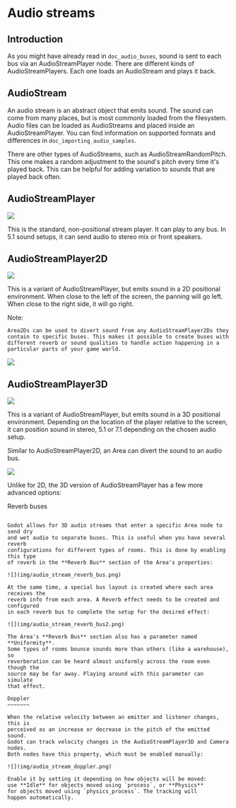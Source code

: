 

Audio streams
=============

Introduction
------------

As you might have already read in `doc_audio_buses`, sound is sent to
each bus via an AudioStreamPlayer node. There are different kinds
of AudioStreamPlayers. Each one loads an AudioStream and plays it back.

AudioStream
-----------

An audio stream is an abstract object that emits sound. The sound can come from
many places, but is most commonly loaded from the filesystem. Audio files can be
loaded as AudioStreams and placed inside an AudioStreamPlayer. You can find
information on supported formats and differences in `doc_importing_audio_samples`.

There are other types of AudioStreams, such as AudioStreamRandomPitch.
This one makes a random adjustment to the sound's pitch every time it's
played back. This can be helpful for adding variation to sounds that are
played back often.

AudioStreamPlayer
-----------------

![](img/audio_stream_player.png)

This is the standard, non-positional stream player. It can play to any bus.
In 5.1 sound setups, it can send audio to stereo mix or front speakers.

AudioStreamPlayer2D
-------------------

![](img/audio_stream_2d.png)

This is a variant of AudioStreamPlayer, but emits sound in a 2D positional
environment. When close to the left of the screen, the panning will go left.
When close to the right side, it will go right.

Note:


    Area2Ds can be used to divert sound from any AudioStreamPlayer2Ds they
    contain to specific buses. This makes it possible to create buses with
    different reverb or sound qualities to handle action happening in a
    particular parts of your game world.

![](img/audio_stream_2d_area.png)

AudioStreamPlayer3D
-------------------

![](img/audio_stream_3d.png)

This is a variant of AudioStreamPlayer, but emits sound in a 3D positional
environment. Depending on the location of the player relative to the screen,
it can position sound in stereo, 5.1 or 7.1 depending on the chosen audio setup.

Similar to AudioStreamPlayer2D, an Area can divert the sound to an audio bus.

![](img/audio_stream_3d_area.png)

Unlike for 2D, the 3D version of AudioStreamPlayer has a few more advanced options:



Reverb buses
~~~~~~~~~~~~

Godot allows for 3D audio streams that enter a specific Area node to send dry
and wet audio to separate buses. This is useful when you have several reverb
configurations for different types of rooms. This is done by enabling this type
of reverb in the **Reverb Bus** section of the Area's properties:

![](img/audio_stream_reverb_bus.png)

At the same time, a special bus layout is created where each area receives the
reverb info from each area. A Reverb effect needs to be created and configured
in each reverb bus to complete the setup for the desired effect:

![](img/audio_stream_reverb_bus2.png)

The Area's **Reverb Bus** section also has a parameter named **Uniformity**.
Some types of rooms bounce sounds more than others (like a warehouse), so
reverberation can be heard almost uniformly across the room even though the
source may be far away. Playing around with this parameter can simulate
that effect.

Doppler
~~~~~~~

When the relative velocity between an emitter and listener changes, this is
perceived as an increase or decrease in the pitch of the emitted sound.
Godot can track velocity changes in the AudioStreamPlayer3D and Camera nodes.
Both nodes have this property, which must be enabled manually:

![](img/audio_stream_doppler.png)

Enable it by setting it depending on how objects will be moved:
use **Idle** for objects moved using `process`, or **Physics**
for objects moved using `physics_process`. The tracking will
happen automatically.
